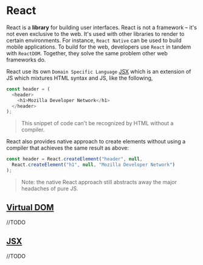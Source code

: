 # React

React is a **library** for building user interfaces. React is not a framework – it's not even exclusive to the web. It's used with other libraries to render to certain environments. For instance, `React Native` can be used to build mobile applications. To build for the web, developers use `React` in tandem with `ReactDOM`. Together, they solve the same problem other web frameworks do. 

React use its own `Domain Specific Language` [JSX](#jsx) which is an extension of JS which mixtures HTML syntax and JS, like the following,

```js
const header = (
  <header>
    <h1>Mozilla Developer Network</h1>
  </header>
);
```

> This snippet of code can't be recognized by HTML without a compiler. 

React also provides native approach to create elements without using a compiler that achieves the same result as above:
```js
const header = React.createElement("header", null,
  React.createElement("h1", null, "Mozilla Developer Network")
);
```

> Note: the native React approach still abstracts away the major headaches of pure JS. 



## [Virtual DOM](https://reactjs.org/docs/faq-internals.html#what-is-the-virtual-dom)
//TODO

## [JSX](https://reactjs.org/docs/jsx-in-depth.html)
//TODO